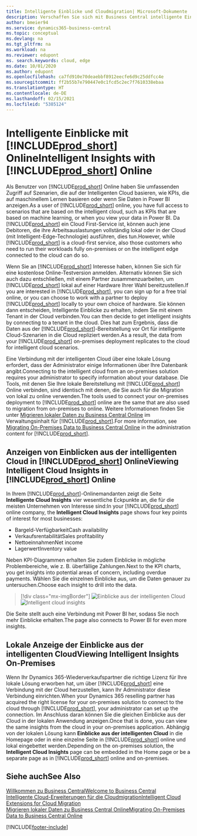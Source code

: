 ```yaml
---
title: Intelligente Einblicke und Cloudmigration| Microsoft-Dokumente
description: Verschaffen Sie sich mit Business Central intelligente Einblicke über Ihre lokale Lösung. Erfahren Sie, wie Sie in die Cloud migrieren.
author: bmeier94
ms.service: dynamics365-business-central
ms.topic: conceptual
ms.devlang: na
ms.tgt_pltfrm: na
ms.workload: na
ms.reviewer: edupont
ms. search.keywords: cloud, edge
ms.date: 10/01/2020
ms.author: edupont
ms.openlocfilehash: ca7fd910e70deaebbf8912eecfe6d9c25ddfcc4e
ms.sourcegitcommit: ff2b55b7e790447e0c1fcd5c2ec7f7610338ebaa
ms.translationtype: HT
ms.contentlocale: de-DE
ms.lasthandoff: 02/15/2021
ms.locfileid: "5385124"
---
```

# <a name="intelligent-insights-with-prod_short-online"></a><span data-ttu-id="40528-104">Intelligente Einblicke mit [!INCLUDE[prod_short](includes/prod_short.md)] Online</span><span class="sxs-lookup"><span data-stu-id="40528-104">Intelligent Insights with [!INCLUDE[prod_short](includes/prod_short.md)] Online</span></span>

<span data-ttu-id="40528-105">Als Benutzer von [!INCLUDE[prod_short](includes/prod_short.md)] Online haben Sie umfassenden Zugriff auf Szenarien, die auf der Intelligenten Cloud basieren, wie KPIs, die auf maschinellem Lernen basieren oder wenn Sie Daten in Power BI anzeigen.</span><span class="sxs-lookup"><span data-stu-id="40528-105">As a user of [!INCLUDE[prod_short](includes/prod_short.md)] online, you have full access to scenarios that are based on the intelligent cloud, such as KPIs that are based on machine learning, or when you view your data in Power BI.</span></span> <span data-ttu-id="40528-106">Da [!INCLUDE[prod_short](includes/prod_short.md)] ein Cloud First-Service ist, können auch jene Debitoren, die ihre Arbeitsauslastungen vollständig lokal oder in der Cloud (mit Intelligent-Edge-Technologie) ausführen, dies tun.</span><span class="sxs-lookup"><span data-stu-id="40528-106">However, while [!INCLUDE[prod_short](includes/prod_short.md)] is a cloud-first service, also those customers who need to run their workloads fully on-premises or on the intelligent edge connected to the cloud can do so.</span></span>  

<span data-ttu-id="40528-107">Wenn Sie an [!INCLUDE[prod_short](includes/prod_short.md)] Interesse haben, können Sie sich für eine kostenlose Online-Testversion anmelden. Alternativ können Sie sich auch dazu entschließen, mit einem Partner zusammenzuarbeiten, um [!INCLUDE[prod_short](includes/prod_short.md)] lokal auf einer Hardware Ihrer Wahl bereitzustellen.</span><span class="sxs-lookup"><span data-stu-id="40528-107">If you are interested in [!INCLUDE[prod_short](includes/prod_short.md)], you can sign up for a free trial online, or you can choose to work with a partner to deploy [!INCLUDE[prod_short](includes/prod_short.md)] locally to your own choice of hardware.</span></span> <span data-ttu-id="40528-108">Sie können dann entscheiden, Intelligente Einblicke zu erhalten, indem Sie mit einem Tenant in der Cloud verbinden.</span><span class="sxs-lookup"><span data-stu-id="40528-108">You can then decide to get intelligent insights by connecting to a tenant in the cloud.</span></span> <span data-ttu-id="40528-109">Dies hat zum Ergebnis, dass die Daten aus der [!INCLUDE[prod_short](includes/prod_short.md)]-Bereitstellung vor Ort für intelligente Cloud-Szenarien in die Cloud repliziert werden.</span><span class="sxs-lookup"><span data-stu-id="40528-109">As a result, the data from your [!INCLUDE[prod_short](includes/prod_short.md)] on-premises deployment replicates to the cloud for intelligent cloud scenarios.</span></span>  

<span data-ttu-id="40528-110">Eine Verbindung mit der intelligenten Cloud über eine lokale Lösung erfordert, dass der Administrator einige Informationen über Ihre Datenbank angibt.</span><span class="sxs-lookup"><span data-stu-id="40528-110">Connecting to the intelligent cloud from an on-premises solution requires your administrator to specify information about your database.</span></span> <span data-ttu-id="40528-111">Die Tools, mit denen Sie Ihre lokale Bereitstellung mit [!INCLUDE[prod_short](includes/prod_short.md)] Online verbinden, sind identisch mit denen, die Sie auch für die Migration von lokal zu online verwenden.</span><span class="sxs-lookup"><span data-stu-id="40528-111">The tools used to connect your on-premises deployment to [!INCLUDE[prod_short](includes/prod_short.md)] online are the same that are also used to migration from on-premises to online.</span></span> <span data-ttu-id="40528-112">Weitere Informationen finden Sie unter [Migrieren lokaler Daten zu Business Central Online](/dynamics365/business-central/dev-itpro/administration/migrate-data) im Verwaltungsinhalt für [!INCLUDE[prod_short](includes/prod_short.md)].</span><span class="sxs-lookup"><span data-stu-id="40528-112">For more information, see [Migrating On-Premises Data to Business Central Online](/dynamics365/business-central/dev-itpro/administration/migrate-data) in the administration content for [!INCLUDE[prod_short](includes/prod_short.md)].</span></span>  

## <a name="viewing-intelligent-cloud-insights-in-prod_short-online"></a><span data-ttu-id="40528-113">Anzeigen von Einblicken aus der intelligenten Cloud in [!INCLUDE[prod_short](includes/prod_short.md)] Online</span><span class="sxs-lookup"><span data-stu-id="40528-113">Viewing Intelligent Cloud Insights in [!INCLUDE[prod_short](includes/prod_short.md)] Online</span></span>

<span data-ttu-id="40528-114">In Ihrem [!INCLUDE[prod_short](includes/prod_short.md)]-Onlinemandanten zeigt die Seite **Intelligente Cloud Insights** vier wesentliche Eckpunkte an, die für die meisten Unternehmen von Interesse sind:</span><span class="sxs-lookup"><span data-stu-id="40528-114">In your [!INCLUDE[prod_short](includes/prod_short.md)] online company, the **Intelligent Cloud Insights** page shows four key points of interest for most businesses:</span></span>

- <span data-ttu-id="40528-115">Bargeld-Verfügbarkeit</span><span class="sxs-lookup"><span data-stu-id="40528-115">Cash availability</span></span>
- <span data-ttu-id="40528-116">Verkaufsrentabilität</span><span class="sxs-lookup"><span data-stu-id="40528-116">Sales profitability</span></span>
- <span data-ttu-id="40528-117">Nettoeinnahmen</span><span class="sxs-lookup"><span data-stu-id="40528-117">Net income</span></span>
- <span data-ttu-id="40528-118">Lagerwert</span><span class="sxs-lookup"><span data-stu-id="40528-118">Inventory value</span></span>

<span data-ttu-id="40528-119">Neben KPI-Diagrammen erhalten Sie zudem Einblicke in mögliche Problembereiche, wie z. B. überfällige Zahlungen.</span><span class="sxs-lookup"><span data-stu-id="40528-119">Next to the KPI charts, you get insights into potential areas of concern, including overdue payments.</span></span> <span data-ttu-id="40528-120">Wählen Sie die einzelnen Einblicke aus, um die Daten genauer zu untersuchen.</span><span class="sxs-lookup"><span data-stu-id="40528-120">Choose each insight to drill into the data.</span></span>  

> [!div class="mx-imgBorder"]
> <span data-ttu-id="40528-121">![Einblicke aus der intelligenten Cloud](media/across-intelligent-cloud/intelligentcloudApril19.png "Zeigt die Seite „Einblicke aus der intelligenten Cloud“ in Business Central an.")</span><span class="sxs-lookup"><span data-stu-id="40528-121">![Intelligent cloud insights](media/across-intelligent-cloud/intelligentcloudApril19.png "Shows the Intelligent Cloud Insights page in Business Central")</span></span>

<span data-ttu-id="40528-122">Die Seite stellt auch eine Verbindung mit Power BI her, sodass Sie noch mehr Einblicke erhalten.</span><span class="sxs-lookup"><span data-stu-id="40528-122">The page also connects to Power BI for even more insights.</span></span>

## <a name="viewing-intelligent-insights-on-premises"></a><span data-ttu-id="40528-123">Lokale Anzeige der Einblicke aus der intelligenten Cloud</span><span class="sxs-lookup"><span data-stu-id="40528-123">Viewing Intelligent Insights On-Premises</span></span>

<span data-ttu-id="40528-124">Wenn Ihr Dynamics 365-Wiederverkaufspartner die richtige Lizenz für Ihre lokale Lösung erworben hat, um über [!INCLUDE[prod_short](includes/prod_short.md)] eine Verbindung mit der Cloud herzustellen, kann Ihr Administrator diese Verbindung einrichten.</span><span class="sxs-lookup"><span data-stu-id="40528-124">When your Dynamics 365 reselling partner has acquired the right license for your on-premises solution to connect to the cloud through [!INCLUDE[prod_short](includes/prod_short.md)], your administrator can set up the connection.</span></span> <span data-ttu-id="40528-125">Im Anschluss daran können Sie die gleichen Einblicke aus der Cloud in der lokalen Anwendung anzeigen.</span><span class="sxs-lookup"><span data-stu-id="40528-125">Once that is done, you can view the same insights from the cloud in your on-premises application.</span></span> <span data-ttu-id="40528-126">Abhängig von der lokalen Lösung kann **Einblicke aus der intelligenten Cloud** in die Homepage oder in eine einzelne Seite in [!INCLUDE[prod_short](includes/prod_short.md)] online und lokal eingebettet werden.</span><span class="sxs-lookup"><span data-stu-id="40528-126">Depending on the on-premises solution, the **Intelligent Cloud Insights** page can be embedded in the Home page or be a separate page as in [!INCLUDE[prod_short](includes/prod_short.md)] online and on-premises.</span></span>  

## <a name="see-also"></a><span data-ttu-id="40528-127">Siehe auch</span><span class="sxs-lookup"><span data-stu-id="40528-127">See Also</span></span>

[<span data-ttu-id="40528-128">Willkommen zu Business Central</span><span class="sxs-lookup"><span data-stu-id="40528-128">Welcome to Business Central</span></span>](index.md)  
[<span data-ttu-id="40528-129">Intelligente Cloud-Erweiterungen für die Cloudmigration</span><span class="sxs-lookup"><span data-stu-id="40528-129">Intelligent Cloud Extensions for Cloud Migration</span></span>](ui-extensions-data-replication.md)  
[<span data-ttu-id="40528-130">Migrieren lokaler Daten zu Business Central Online</span><span class="sxs-lookup"><span data-stu-id="40528-130">Migrating On-Premises Data to Business Central Online</span></span>](/dynamics365/business-central/dev-itpro/administration/migrate-data)  


[!INCLUDE[footer-include](includes/footer-banner.md)]